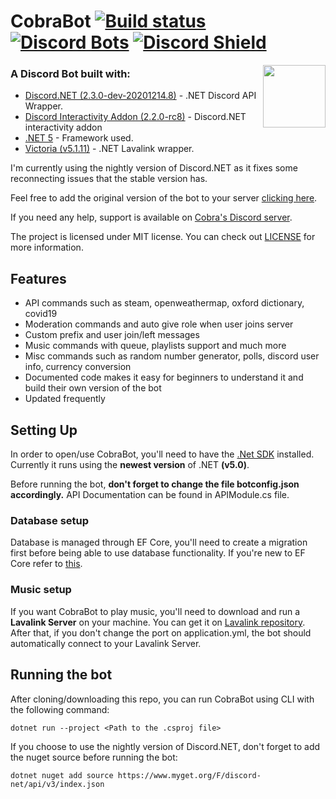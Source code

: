 # CobraBot [![Build status](https://ci.appveyor.com/api/projects/status/so5g0icditw2ngl0/branch/master?svg=true)](https://ci.appveyor.com/project/Matcheryt/cobrabot)  [![Discord Bots](https://top.gg/api/widget/status/389534436099883008.svg)](https://top.gg/bot/389534436099883008) [![Discord Shield](https://discordapp.com/api/guilds/785982202169131008/widget.png?style=shield)](https://discord.gg/pbkdG7gYeu)


<img align="right" width="100" height="100" src="https://i.imgur.com/0fFn8H0.png">

### A Discord Bot built with: 
* [Discord.NET (2.3.0-dev-20201214.8)](https://github.com/RogueException/Discord.Net) - .NET Discord API Wrapper.
* [Discord Interactivity Addon (2.2.0-rc8)](https://github.com/Playwo/Discord.InteractivityAddon) - Discord.NET interactivity addon
* [.NET 5](https://docs.microsoft.com/en-us/dotnet/core/dotnet-five) - Framework used.
* [Victoria (v5.1.11)](https://github.com/Yucked/Victoria) - .NET Lavalink wrapper.

I'm currently using the nightly version of Discord.NET as it fixes some reconnecting issues that the stable version has.

Feel free to add the original version of the bot to your server [clicking here](https://discord.com/api/oauth2/authorize?client_id=389534436099883008&permissions=8&redirect_uri=https%3A%2F%2Fdiscordapp.com%2F&scope=bot).

If you need any help, support is available on [Cobra's Discord server](https://discord.gg/pbkdG7gYeu).

The project is licensed under MIT license. You can check out <a href="https://github.com/Matcheryt/CobraBot/blob/master/LICENSE">LICENSE</a> for more information.

## Features
* API commands such as steam, openweathermap, oxford dictionary, covid19
* Moderation commands and auto give role when user joins server
* Custom prefix and user join/left messages
* Music commands with queue, playlists support and much more
* Misc commands such as random number generator, polls, discord user info, currency conversion
* Documented code makes it easy for beginners to understand it and build their own version of the bot
* Updated frequently

## Setting Up
In order to open/use CobraBot, you'll need to have the [.Net SDK](https://www.microsoft.com/net/download/windows) installed. Currently it runs using the **newest version** of .NET **(v5.0)**.

Before running the bot, **don't forget to change the file botconfig.json accordingly.**
API Documentation can be found in APIModule.cs file.

### Database setup
Database is managed through EF Core, you'll need to create a migration first before being able to use database functionality.
If you're new to EF Core refer to [this](https://docs.microsoft.com/en-us/ef/core/get-started/overview/first-app?tabs=netcore-cli).

### Music setup
If you want CobraBot to play music, you'll need to download and run a **Lavalink Server** on your machine. You can get it on [Lavalink repository](https://github.com/Frederikam/Lavalink).
After that, if you don't change the port on application.yml, the bot should automatically connect to your Lavalink Server.

## Running the bot

After cloning/downloading this repo, you can run CobraBot using CLI with the following command:
```
dotnet run --project <Path to the .csproj file>
```

If you choose to use the nightly version of Discord.NET, don't forget to add the nuget source before running the bot:
```
dotnet nuget add source https://www.myget.org/F/discord-net/api/v3/index.json
```

